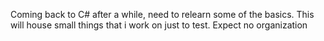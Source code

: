 Coming back to C# after a while, need to relearn some of the basics. This will house small things that i work on just to test. Expect no organization
